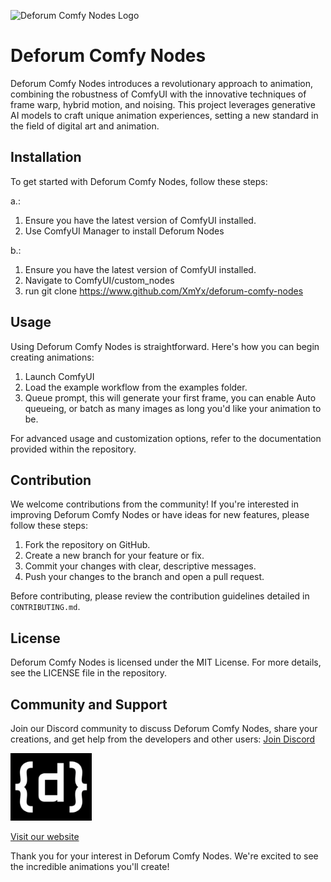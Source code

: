 ![Deforum Comfy Nodes Logo](docs/header.png)

# Deforum Comfy Nodes

Deforum Comfy Nodes introduces a revolutionary approach to animation, combining the robustness of ComfyUI with the innovative techniques of frame warp, hybrid motion, and noising. This project leverages generative AI models to craft unique animation experiences, setting a new standard in the field of digital art and animation.

## Installation

To get started with Deforum Comfy Nodes, follow these steps:

a.:
1. Ensure you have the latest version of ComfyUI installed.
2. Use ComfyUI Manager to install Deforum Nodes

b.:
1. Ensure you have the latest version of ComfyUI installed.
2. Navigate to ComfyUI/custom_nodes
3. run git clone https://www.github.com/XmYx/deforum-comfy-nodes

## Usage

Using Deforum Comfy Nodes is straightforward. Here's how you can begin creating animations:

1. Launch ComfyUI
4. Load the example workflow from the examples folder.
3. Queue prompt, this will generate your first frame, you can enable Auto queueing, or batch as many images as long you'd
like your animation to be.

For advanced usage and customization options, refer to the documentation provided within the repository.

## Contribution

We welcome contributions from the community! If you're interested in improving Deforum Comfy Nodes or have ideas for new features, please follow these steps:

1. Fork the repository on GitHub.
2. Create a new branch for your feature or fix.
3. Commit your changes with clear, descriptive messages.
4. Push your changes to the branch and open a pull request.

Before contributing, please review the contribution guidelines detailed in `CONTRIBUTING.md`.

## License

Deforum Comfy Nodes is licensed under the MIT License. For more details, see the LICENSE file in the repository.

## Community and Support

Join our Discord community to discuss Deforum Comfy Nodes, share your creations, and get help from the developers and other users: [Join Discord](https://discord.gg/deforum)

![Deforum Website Logo](docs/logo.png)

[Visit our website](https://deforum.studio)

Thank you for your interest in Deforum Comfy Nodes. We're excited to see the incredible animations you'll create!